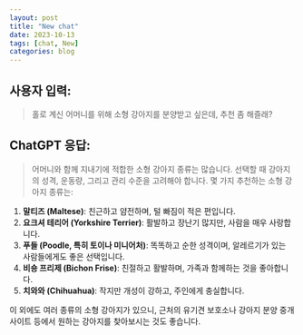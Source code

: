```yaml
---
layout: post
title: "New chat"
date: 2023-10-13
tags: [chat, New]
categories: blog
---
```


## 사용자 입력:
> 홀로 계신 어머니를 위해 소형 강아지를 분양받고 싶은데, 추천 좀 해즐래?

## ChatGPT 응답:
> 어머니와 함께 지내기에 적합한 소형 강아지 종류는 많습니다. 선택할 때 강아지의 성격, 운동량, 그리고 관리 수준을 고려해야 합니다. 몇 가지 추천하는 소형 강아지 종류는:

1. **말티즈 (Maltese)**: 친근하고 얌전하며, 털 빠짐이 적은 편입니다.
2. **요크셔 테리어 (Yorkshire Terrier)**: 활발하고 장난기 많지만, 사람을 매우 사랑합니다.
3. **푸들 (Poodle, 특히 토이나 미니어처)**: 똑똑하고 순한 성격이며, 알레르기가 있는 사람들에게도 좋은 선택입니다.
4. **비숑 프리제 (Bichon Frise)**: 친절하고 활발하며, 가족과 함께하는 것을 좋아합니다.
5. **치와와 (Chihuahua)**: 작지만 개성이 강하고, 주인에게 충실합니다.

이 외에도 여러 종류의 소형 강아지가 있으니, 근처의 유기견 보호소나 강아지 분양 중개 사이트 등에서 원하는 강아지를 찾아보시는 것도 좋습니다.

